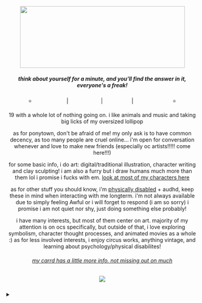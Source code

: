 <p align="center">
<a title=":3 my art" href=https://open.spotify.com/album/3KpYyDP8q8sUBxatHaYEsP?si=Dk_MmskkR9OiDZgGgahQEA><img src="https://file.garden/Zdu77rwq23DtX9qX/chelsea" width="433" height="162"></a>
<p align="center">
  <h5 align="center">
 
<i>think about yourself for a minute, and you'll find the answer in it, everyone's a freak!</i>
</p>

</h5>
<p align="center">
⭐<a title="instagram" href=https://www.instagram.com/no.joki/><img src="https://file.garden/Zdu77rwq23DtX9qX/insta.png" width="87" height="11"/></a> | <a title="toyhouse" href=https://toyhou.se/nojoki><img src="https://file.garden/Zdu77rwq23DtX9qX/toyhouse2.png" width="78" height="11"/></a> | <a title="twitter" href=https://x.com/no_joki><img src="https://file.garden/Zdu77rwq23DtX9qX/twitter.png" width="68" height="11"/></a> | <a title="deviantart" href=https://www.deviantart.com/nojoki><img src="https://file.garden/Zdu77rwq23DtX9qX/deviantart.png" width="99" height="11"/></a>⭐
<p align="center">
  19 with a whole lot of nothing going on. i like animals and music and taking big licks of my oversized lollipop
</p>
<p align="center">
  as for ponytown, don't be afraid of me! my only ask is to have common decency, as too many people are cruel online... i'm open for conversation whenever and love to make new friends (especially oc artists!!!!! come here!!!)
</p>
<p align="center">
  for some basic info, i do art: digital/traditional illustration, character writing and clay sculpting! i am also a furry but i draw humans much more than them lol i promise i fucks with em. <a href="https://toyhou.se/nojoki/characters/folder:all">look at most of my characters here</a>

<p align="center">
as for other stuff you should know, i'm <a href="https://jeanniedibon.com/eds-and-scoliosis/#:~:text=29%25%20of%20patients%20with%20hEDS,found%20in%2029%25%20of%20patients.">physically disabled</a> + audhd, keep these in mind when interacting with me longterm. i'm not always available due to simply feeling Awful or i will forget to respond (i am so sorry) i promise i am not quiet nor shy, just doing something else probably! 
</p>
<p align="center">
  i have many interests, but most of them center on art. majority of my attention is on ocs specifically, but outside of that, i love exploring symbolism, character thought processes, and animated movies as a whole :) as for less involved interests, i enjoy circus works, anything vintage, and learning about psychology/physical disabilites!
  </p>
 <h6 align="center">
 <a href="https://nojoki.carrd.co/#">my carrd has a little more info. not missing out on much</a>
</p>
</h5>


<h5 align="center">
 
![](https://komarev.com/ghpvc/?username=no-jokie&color=orange)

</h5>
<p align="center"><details>
<summary></summary>
<p align="center">
<a title="not true" href=https://file.garden/Zdu77rwq23DtX9qX/homo><img src="https://file.garden/Zdu77rwq23DtX9qX/homo" width="402" height="202"></a>
<p align="center">
  <p align="center">
<a title="It was an expensive mistake. It was an expensive mistake. My horse broke his back to get me here. I have his blood on my hands for no reason. But what was I supposed to do? How was I supposed to know how to use a tube amp? How was I supposed to know how to drive a van? How was I supposed to know how to ride a bike without hurting myself? How was I supposed to know how to make dinner for myself? How was I supposed to know how to hold a job? How was I supposed to remember to grab my backpack after I set it down to play basketball? And how was I supposed to know how to not get drunk every Thursday, Friday, Saturday, and why not Sunday? (How was I supposed to know how to steer this ship?) How was I supposed to know how to steer this ship? How the hell was I supposed to steer this ship? It was an expensive mistake. You can't say you're sorry and it's over. I was given a body that is falling apart. My house is falling apart. And I was given a mind that can't control itself. (And what about the pain I'm in right now?) And I was given a ship that can't steer itself. (And what about a vacation?) And what about a vacation to feel good? My horse broke his back and left me here. How was I supposed to know? And God won't forgive me. And you won't forgive me. Not unless I open up my heart. And how am I supposed to do that? When I go to this same room every night? And sleep in the same bed every night? The same fucking bed. Red comforter with the white stripes, and the yellow ceiling light that makes me feel like I'm dying. This sea is too familiar. How many nights have I drowned here? How many times have I drowned? (How many times have I drowned?)" href=https://file.garden/Zdu77rwq23DtX9qX/wrapped2.png><img src="https://file.garden/Zdu77rwq23DtX9qX/wrapped2.png" width="432" height="604></a>
<p align="center">
</details>
